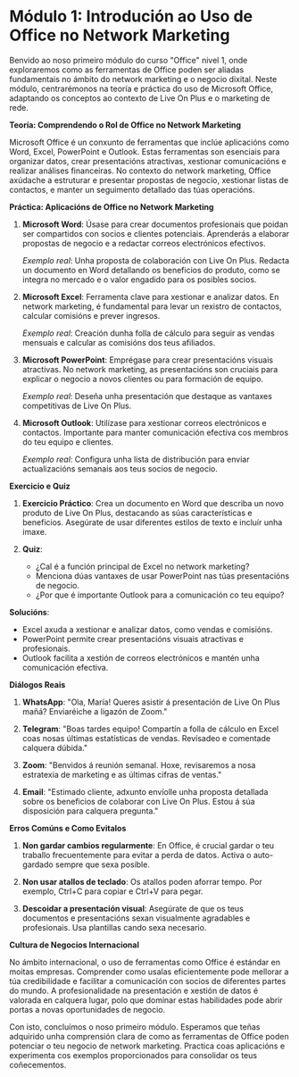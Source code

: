 # **Módulo 1: Introdución ao Uso de Office no Network Marketing**

Benvido ao noso primeiro módulo do curso "Office" nivel 1, onde exploraremos como as ferramentas de Office poden ser aliadas fundamentais no ámbito do network marketing e o negocio dixital. Neste módulo, centrarémonos na teoría e práctica do uso de Microsoft Office, adaptando os conceptos ao contexto de Live On Plus e o marketing de rede.

**Teoría: Comprendendo o Rol de Office no Network Marketing**

Microsoft Office é un conxunto de ferramentas que inclúe aplicacións como Word, Excel, PowerPoint e Outlook. Estas ferramentas son esenciais para organizar datos, crear presentacións atractivas, xestionar comunicacións e realizar análises financeiras. No contexto do network marketing, Office axúdache a estruturar e presentar propostas de negocio, xestionar listas de contactos, e manter un seguimento detallado das túas operacións.

**Práctica: Aplicacións de Office no Network Marketing**

1. **Microsoft Word**: Úsase para crear documentos profesionais que poidan ser compartidos con socios e clientes potenciais. Aprenderás a elaborar propostas de negocio e a redactar correos electrónicos efectivos.

   *Exemplo real*: Unha proposta de colaboración con Live On Plus. Redacta un documento en Word detallando os beneficios do produto, como se integra no mercado e o valor engadido para os posibles socios.

2. **Microsoft Excel**: Ferramenta clave para xestionar e analizar datos. En network marketing, é fundamental para levar un rexistro de contactos, calcular comisións e prever ingresos.

   *Exemplo real*: Creación dunha folla de cálculo para seguir as vendas mensuais e calcular as comisións dos teus afiliados.

3. **Microsoft PowerPoint**: Emprégase para crear presentacións visuais atractivas. No network marketing, as presentacións son cruciais para explicar o negocio a novos clientes ou para formación de equipo.

   *Exemplo real*: Deseña unha presentación que destaque as vantaxes competitivas de Live On Plus.

4. **Microsoft Outlook**: Utilízase para xestionar correos electrónicos e contactos. Importante para manter comunicación efectiva cos membros do teu equipo e clientes.

   *Exemplo real*: Configura unha lista de distribución para enviar actualizacións semanais aos teus socios de negocio.

**Exercicio e Quiz**

1. **Exercicio Práctico**: Crea un documento en Word que describa un novo produto de Live On Plus, destacando as súas características e beneficios. Asegúrate de usar diferentes estilos de texto e incluír unha imaxe.

2. **Quiz**: 
   - ¿Cal é a función principal de Excel no network marketing?
   - Menciona dúas vantaxes de usar PowerPoint nas túas presentacións de negocio.
   - ¿Por que é importante Outlook para a comunicación co teu equipo?

**Solucións**:
   - Excel axuda a xestionar e analizar datos, como vendas e comisións.
   - PowerPoint permite crear presentacións visuais atractivas e profesionais.
   - Outlook facilita a xestión de correos electrónicos e mantén unha comunicación efectiva.

**Diálogos Reais**

1. **WhatsApp**: "Ola, María! Queres asistir á presentación de Live On Plus mañá? Enviaréiche a ligazón de Zoom."

2. **Telegram**: "Boas tardes equipo! Compartín a folla de cálculo en Excel coas nosas últimas estatísticas de vendas. Revísadeo e comentade calquera dúbida."

3. **Zoom**: "Benvidos á reunión semanal. Hoxe, revisaremos a nosa estratexia de marketing e as últimas cifras de ventas."

4. **Email**: "Estimado cliente, adxunto envíolle unha proposta detallada sobre os beneficios de colaborar con Live On Plus. Estou á súa disposición para calquera pregunta."

**Erros Comúns e Como Evitalos**

1. **Non gardar cambios regularmente**: En Office, é crucial gardar o teu traballo frecuentemente para evitar a perda de datos. Activa o auto-gardado sempre que sexa posible.

2. **Non usar atallos de teclado**: Os atallos poden aforrar tempo. Por exemplo, Ctrl+C para copiar e Ctrl+V para pegar.

3. **Descoidar a presentación visual**: Asegúrate de que os teus documentos e presentacións sexan visualmente agradables e profesionais. Usa plantillas cando sexa necesario.

**Cultura de Negocios Internacional**

No ámbito internacional, o uso de ferramentas como Office é estándar en moitas empresas. Comprender como usalas eficientemente pode mellorar a túa credibilidade e facilitar a comunicación con socios de diferentes partes do mundo. A profesionalidade na presentación e xestión de datos é valorada en calquera lugar, polo que dominar estas habilidades pode abrir portas a novas oportunidades de negocio.

Con isto, concluímos o noso primeiro módulo. Esperamos que teñas adquirido unha comprensión clara de como as ferramentas de Office poden potenciar o teu negocio de network marketing. Practica coas aplicacións e experimenta cos exemplos proporcionados para consolidar os teus coñecementos.